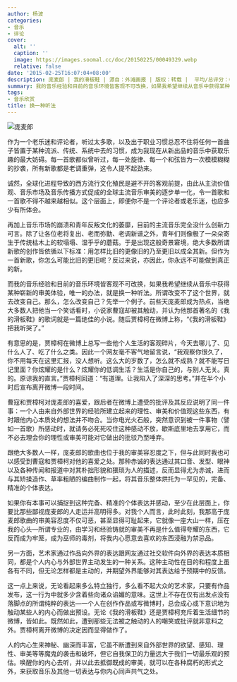 ```yaml
---
author: 杨波
categories:
- 音乐
- 评论
cover:
  alt: ''
  caption: ''
  image: https://images.soomal.cc/doc/20150225/00049329.webp
  relative: false
date: '2015-02-25T16:07:04+08:00'
description: 庞麦郎 | 我的滑板鞋 | 源自：外滩画报 | 版权：转载 |  平均/总评分：09.25/37
summary: 我的音乐经验和目前的音乐环境皆客观不可改换，如果我希望继续从音乐中获得某种崭新的审美体验，唯一的办法，就是换一种听法。所谓改变不了这个世界，就去改变自己。那么，怎么改变自己？先举一个例子。前些天庞麦郎成为热点，当绝大多数人把他当一个笑话看时，小说家曹寇却被其触动，并认为他那首著名的《我的滑板鞋》的歌词就是一篇绝佳的小说……
tags:
- 音乐欣赏
title: 换一种听法
---
```


![庞麦郎](https://images.soomal.cc/doc/20150225/00049329.webp)





作为一个老乐迷和评论者，听过太多歌，以及出于职业习惯总忍不住将任何一首曲子皆置于某种流派、传统、系统中去的习惯，成为我现在从新出品的音乐中获取乐趣的最大妨碍。每一首歌都似曾听过，每一处旋律、每一个和弦皆为一次模模糊糊的抄袭，所有新歌都是老调重弹，这令人提不起劲来。

诚然，全球化进程导致的西方流行文化殖民是避不开的客观前提，由此从主流价值观、音乐市场及音乐传播方式促成的全球主流音乐审美的逐步单一化，令一首歌和一首歌不得不越来越相似。这个层面上，即便你不是一个评论者或老乐迷，也应多少有所体会。

再加上音乐市场的崩溃和青年反叛文化的萎靡，目前的主流音乐完全没什么创新力可言。除了让各位老将复出、老而弥勤、老调新谱之外，青年们则像极了一朵朵寄生于传统枯木上的软塌塌、湿乎乎的蘑菇。于是出现这般奇景窘境，绝大多数所谓新歌的创作皆依循以下标准：用怎样比旧的更像旧的乃至更旧以成全其新。但作为一首新歌，你怎么可能比旧的更旧呢？反过来说，亦因此，你永远不可能做到真正的新。

而我的音乐经验和目前的音乐环境皆客观不可改换，如果我希望继续从音乐中获得某种崭新的审美体验，唯一的办法，就是换一种听法。所谓改变不了这个世界，就去改变自己。那么，怎么改变自己？先举一个例子。前些天庞麦郎成为热点，当绝大多数人把他当一个笑话看时，小说家曹寇却被其触动，并认为他那首著名的《我的滑板鞋》的歌词就是一篇绝佳的小说。随后贾樟柯在微博上称，“《我的滑板鞋》把我听哭了。”

有意思的是，贾樟柯在微博上总写一些他个人生活的客观碎片，今天去哪儿了、见什么人了、吃了什么之类。因此一个网友毫不客气地留言说，“我观察你很久了，你不用每天在这里汇报，没人想听。这么大的岁数了，怎么就不成熟？就不能写日记里面？你炫耀的是什么？炫耀你的低调生活？生活是你自己的，与别人无关。真的。原谅我的直言。”贾樟柯回道：“有道理。让我陷入了深深的思考。”并在半个小时后宣布离开微博一段时间。

曹寇和贾樟柯对庞麦郎的喜爱，跟后者在微博上遭受的批评及其反应说明了同一件事：一个人由来自外部世界的经验所建立起来的理性、审美和价值观这些东西，有时跟他内心本质处的想法并不吻合。当你电光火石般，突然意识到被一件事物（譬如一首歌）所感动时，就请务必死死咬住这种感动不放，歇斯底里地去享用它，而不必去理会你的理性或审美可能对它做出的批驳乃至唾弃。

跟绝大多数人一样，庞麦郎的歌曲也位于我的审美容忍度之下，但与此同时我也可以感受到曹寇和贾樟柯对他的喜爱之处。那种赤诚的表达通过其口音、发型、眼神以及各种传闻和报道中对其朴拙形貌和猥琐为人的描述，反而显得尤为赤诚，进而与其矫揉造作、草率粗陋的编曲制作一起，将其音乐整体烘托为一罕见的，完备、精准的个体表达。

如果你有本事可以捕捉到这种完备、精准的个体表达并感动，至少在此层面上，你要比那些鄙视庞麦郎的人走运并高明得多。对我个人而言，此时此刻，我那高于庞麦郎歌曲的审美容忍度不仅可恶，甚至显得可耻起来，它就像一座大山一样，压在我的心头―所谓专业的，由学习和经验铸就的审美不再是什么值得夸耀的东西，它反而成为牢笼，成为巫师的毒剂，将我内心愿意去喜欢的东西浸融为禁忌品。

另一方面，艺术家通过作品向外界的表达跟网友通过社交软件向外界的表达本质相同，都是个人内心与外部世界主动发生的一种关系。这种主动性在目的和程度上虽各有不同，但无论怎样都是主动的，并期望外界能够对其表达给予预期中的反馈。

这一点上来说，无论看起来多么特立独行，多么看不起大众的艺术家，只要有作品发布，这一行为中就多少含着些向诸众谄媚的意味。这世上不存在仅有出发点没有落脚点的所谓纯粹的表达―一个人在创作作品或写微博时，总会成心或下意识地为触动某些人的内心而做出预设。无论《我的滑板鞋》还是贾樟柯充斥着生活细节的微博，皆如此。既然如此，遭到那些无法被之触动的人的嘲笑或批评就非意料之外。贾樟柯离开微博的决定因而显得做作了。

人的内心生来神秘、幽深而丰富，它虽不断遭到来自外部世界的欲望、感知、理性、审美等等魔鬼的袭击和破坏，但它自我保卫的力量远大于我们一切最乐观的预估。唤醒你的内心去听，并以此去抵御既成的审美，就可以在各种腐朽的形式之外，来获取音乐及其他一切表达与你内心同声共气之处。
